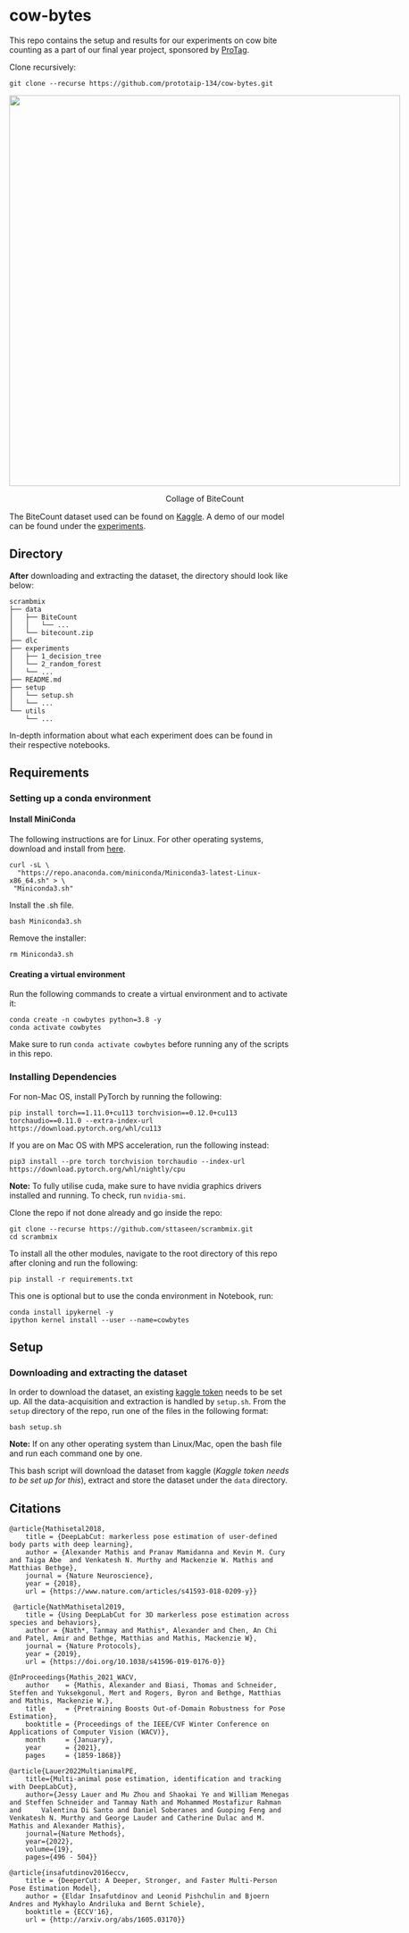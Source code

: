 # cow-bytes

This repo contains the setup and results for our experiments on cow bite counting as a part of our final year project, sponsored by [ProTag](https://www.protag.co.nz/). 

Clone recursively:
```
git clone --recurse https://github.com/prototaip-134/cow-bytes.git
```

<div align="center">
  <div style="float:left;margin-right:10px;">
  <img src="https://github.com/user-attachments/assets/6faeca0d-c8ad-45de-88cf-e0a53546d930"
  width=700
  height=auto
  ><br>
    <p style="font-size:1.5vw;">Collage of BiteCount</p>
  </div>
</div>

The BiteCount dataset used can be found on [Kaggle](https://www.kaggle.com/datasets/sttaseen/bitecount). A demo of our model can be found under the [experiments](experiments/10_demo).


## Directory
**After** downloading and extracting the dataset, the directory should look like below:
```
scrambmix
├── data
│   ├── BiteCount
│   │   └── ...
│   └── bitecount.zip
├── dlc
├── experiments
│   ├── 1_decision_tree
│   └── 2_random_forest
│   └── ...
├── README.md
├── setup
│   └── setup.sh
│   └── ...
└── utils
    └── ...
```

In-depth information about what each experiment does can be found in their respective notebooks.

## Requirements
### Setting up a conda environment

#### Install MiniConda
The following instructions are for Linux. For other operating systems, download and install from [here](https://docs.conda.io/en/latest/miniconda.html).
```
curl -sL \
  "https://repo.anaconda.com/miniconda/Miniconda3-latest-Linux-x86_64.sh" > \
 "Miniconda3.sh"
```
Install the .sh file.
```
bash Miniconda3.sh
```
Remove the installer:
```
rm Miniconda3.sh
```
#### Creating a virtual environment
Run the following commands to create a virtual environment and to activate it:
```
conda create -n cowbytes python=3.8 -y
conda activate cowbytes
```
Make sure to run ```conda activate cowbytes``` before running any of the scripts in this repo.

### Installing Dependencies
For non-Mac OS, install PyTorch by running the following:
```
pip install torch==1.11.0+cu113 torchvision==0.12.0+cu113 torchaudio==0.11.0 --extra-index-url https://download.pytorch.org/whl/cu113
```
If you are on Mac OS with MPS acceleration, run the following instead:
```
pip3 install --pre torch torchvision torchaudio --index-url https://download.pytorch.org/whl/nightly/cpu
```

**Note:** To fully utilise cuda, make sure to have nvidia graphics drivers installed and running. To check, run ```nvidia-smi```.


Clone the repo if not done already and go inside the repo:
```
git clone --recurse https://github.com/sttaseen/scrambmix.git
cd scrambmix
````
To install all the other modules, navigate to the root directory of this repo after cloning and run the following:
```
pip install -r requirements.txt
```

This one is optional but to use the conda environment in Notebook, run:
```
conda install ipykernel -y
ipython kernel install --user --name=cowbytes
```

## Setup
### Downloading and extracting the dataset
In order to download the dataset, an existing [kaggle token](https://www.kaggle.com/docs/api#:~:text=From%20the%20site%20header%2C%20click,Create%20New%20API%20Token%E2%80%9D%20button.) needs to be set up.
All the data-acquisition and extraction is handled by ```setup.sh```. From the ```setup``` directory of the repo, run one of the files in the following format:
```
bash setup.sh
```

**Note:** If on any other operating system than Linux/Mac, open the bash file and run each command one by one.

This bash script will download the dataset from kaggle (*Kaggle token needs to be set up for this*), extract and store the dataset under the ```data``` directory.


## Citations
```
@article{Mathisetal2018,
    title = {DeepLabCut: markerless pose estimation of user-defined body parts with deep learning},
    author = {Alexander Mathis and Pranav Mamidanna and Kevin M. Cury and Taiga Abe  and Venkatesh N. Murthy and Mackenzie W. Mathis and Matthias Bethge},
    journal = {Nature Neuroscience},
    year = {2018},
    url = {https://www.nature.com/articles/s41593-018-0209-y}}

 @article{NathMathisetal2019,
    title = {Using DeepLabCut for 3D markerless pose estimation across species and behaviors},
    author = {Nath*, Tanmay and Mathis*, Alexander and Chen, An Chi and Patel, Amir and Bethge, Matthias and Mathis, Mackenzie W},
    journal = {Nature Protocols},
    year = {2019},
    url = {https://doi.org/10.1038/s41596-019-0176-0}}
    
@InProceedings{Mathis_2021_WACV,
    author    = {Mathis, Alexander and Biasi, Thomas and Schneider, Steffen and Yuksekgonul, Mert and Rogers, Byron and Bethge, Matthias and Mathis, Mackenzie W.},
    title     = {Pretraining Boosts Out-of-Domain Robustness for Pose Estimation},
    booktitle = {Proceedings of the IEEE/CVF Winter Conference on Applications of Computer Vision (WACV)},
    month     = {January},
    year      = {2021},
    pages     = {1859-1868}}
    
@article{Lauer2022MultianimalPE,
    title={Multi-animal pose estimation, identification and tracking with DeepLabCut},
    author={Jessy Lauer and Mu Zhou and Shaokai Ye and William Menegas and Steffen Schneider and Tanmay Nath and Mohammed Mostafizur Rahman and     Valentina Di Santo and Daniel Soberanes and Guoping Feng and Venkatesh N. Murthy and George Lauder and Catherine Dulac and M. Mathis and Alexander Mathis},
    journal={Nature Methods},
    year={2022},
    volume={19},
    pages={496 - 504}}

@article{insafutdinov2016eccv,
    title = {DeeperCut: A Deeper, Stronger, and Faster Multi-Person Pose Estimation Model},
    author = {Eldar Insafutdinov and Leonid Pishchulin and Bjoern Andres and Mykhaylo Andriluka and Bernt Schiele},
    booktitle = {ECCV'16},
    url = {http://arxiv.org/abs/1605.03170}}
```
